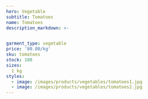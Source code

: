 ```yaml
---
hero: Vegetable
subtitle: Tomatoes
name: Tomatoes
description_markdown: >-


garment_type: vegetable
price: '80.00/kg'
sku: tomatoes
stock: 100
sizes:
  1 kg
styles:
  - image: /images/products/vegetables/tomatoes1.jpg
  - image: /images/products/vegetables/tomatoes2.jpg
---
```

